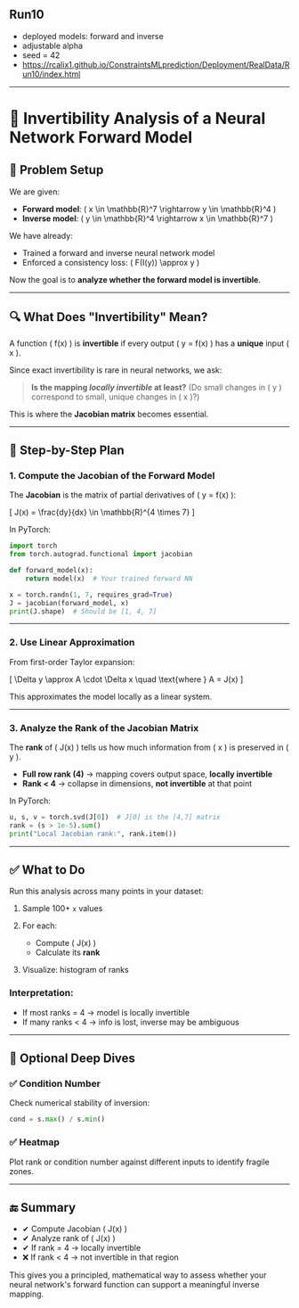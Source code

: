 
## Run10

* deployed models: forward and inverse
* adjustable alpha
* seed = 42
* https://rcalix1.github.io/ConstraintsMLprediction/Deployment/RealData/Run10/index.html

---

# 🔁 Invertibility Analysis of a Neural Network Forward Model

## 🧠 Problem Setup

We are given:

* **Forward model**: ( x \in \mathbb{R}^7 \rightarrow y \in \mathbb{R}^4 )
* **Inverse model**: ( y \in \mathbb{R}^4 \rightarrow x \in \mathbb{R}^7 )

We have already:

* Trained a forward and inverse neural network model
* Enforced a consistency loss: ( F(I(y)) \approx y )

Now the goal is to **analyze whether the forward model is invertible**.

---

## 🔍 What Does "Invertibility" Mean?

A function ( f(x) ) is **invertible** if every output ( y = f(x) ) has a **unique** input ( x ).

Since exact invertibility is rare in neural networks, we ask:

> **Is the mapping *locally invertible* at least?**
> (Do small changes in ( y ) correspond to small, unique changes in ( x )?)

This is where the **Jacobian matrix** becomes essential.

---

## 🧠 Step-by-Step Plan

### 1. **Compute the Jacobian of the Forward Model**

The **Jacobian** is the matrix of partial derivatives of ( y = f(x) ):

[
J(x) = \frac{dy}{dx} \in \mathbb{R}^{4 \times 7}
]

In PyTorch:

```python
import torch
from torch.autograd.functional import jacobian

def forward_model(x):
    return model(x)  # Your trained forward NN

x = torch.randn(1, 7, requires_grad=True)
J = jacobian(forward_model, x)
print(J.shape)  # Should be [1, 4, 7]
```

---

### 2. **Use Linear Approximation**

From first-order Taylor expansion:

[
\Delta y \approx A \cdot \Delta x \quad \text{where } A = J(x)
]

This approximates the model locally as a linear system.

---

### 3. **Analyze the Rank of the Jacobian Matrix**

The **rank** of ( J(x) ) tells us how much information from ( x ) is preserved in ( y ).

* **Full row rank (4)** → mapping covers output space, **locally invertible**
* **Rank < 4** → collapse in dimensions, **not invertible** at that point

In PyTorch:

```python
u, s, v = torch.svd(J[0])  # J[0] is the [4,7] matrix
rank = (s > 1e-5).sum()
print("Local Jacobian rank:", rank.item())
```

---

## ✅ What to Do

Run this analysis across many points in your dataset:

1. Sample 100+ `x` values
2. For each:

   * Compute ( J(x) )
   * Calculate its **rank**
3. Visualize: histogram of ranks

### Interpretation:

* If most ranks = 4 → model is locally invertible
* If many ranks < 4 → info is lost, inverse may be ambiguous

---

## 🧠 Optional Deep Dives

### ✅ Condition Number

Check numerical stability of inversion:

```python
cond = s.max() / s.min()
```

### ✅ Heatmap

Plot rank or condition number against different inputs to identify fragile zones.

---

## 🔚 Summary

* ✔ Compute Jacobian ( J(x) )
* ✔ Analyze rank of ( J(x) )
* ✔ If rank = 4 → locally invertible
* ❌ If rank < 4 → not invertible in that region

This gives you a principled, mathematical way to assess whether your neural network's forward function can support a meaningful inverse mapping.
